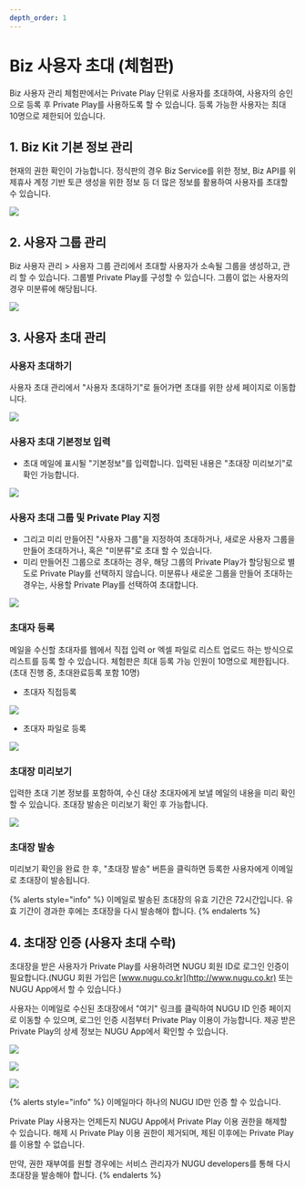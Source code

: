 ```yaml
---
depth_order: 1
---
```


# Biz 사용자 초대 (체험판)

Biz 사용자 관리 체험판에서는 Private Play 단위로 사용자를 초대하여, 사용자의 승인으로 등록 후 Private Play를 사용하도록 할 수 있습니다. 등록 가능한 사용자는 최대 10명으로 제한되어 있습니다.

## 1. Biz Kit 기본 정보 관리

현재의 권한 확인이 가능합니다. 정식판의 경우 Biz Service를 위한 정보, Biz API를 위 제휴사 계정 기반 토큰 생성을 위한 정보 등 더 많은 정보를 활용하여 사용자를 초대할 수 있습니다.

![](/assets/images/enrolled-user-invitation-trial-01.png)

## 2. 사용자 그룹 관리

Biz 사용자 관리 > 사용자 그룹 관리에서 초대할 사용자가 소속될 그룹을 생성하고, 관리 할 수 있습니다. 그룹별 Private Play를 구성할 수 있습니다. 그룹이 없는 사용자의 경우 미분류에 해당됩니다.

![](/assets/images/enrolled-user-invitation-trial-02.png)

## 3. 사용자 초대 관리

### 사용자 초대하기

사용자 초대 관리에서 "사용자 초대하기"로 들어가면 초대를 위한 상세 페이지로 이동합니다.

![](/assets/images/enrolled-user-invitation-trial-03.png)

### 사용자 초대 기본정보 입력

* 초대 메일에 표시될 "기본정보"를 입력합니다. 입력된 내용은 "초대장 미리보기"로 확인 가능합니다.

![](/assets/images/enrolled-user-invitation-trial-04.png)

### **사용자 초대 그룹 및 Private Play 지정**

* 그리고 미리 만들어진 "사용자 그룹"을 지정하여 초대하거나, 새로운 사용자 그룹을 만들어 초대하거나, 혹은 "미분류"로 초대 할 수 있습니다.
* 미리 만들어진 그룹으로 초대하는 경우, 해당 그룹의 Private Play가 할당됨으로 별도로 Private Play를 선택하지 않습니다. 미분류나 새로운 그룹을 만들어 초대하는 경우는, 사용할 Private Play를 선택하여 초대합니다.

![](/assets/images/enrolled-user-invitation-trial-05.png)

### 초대자 등록

메일을 수신할 초대자를 웹에서 직접 입력 or 엑셀 파일로 리스트 업로드 하는 방식으로 리스트를 등록 할 수 있습니다. 체험판은 최대 등록 가능 인원이 10명으로 제한됩니다. (초대 진행 중, 초대완료등록 포함 10명)

* 초대자 직접등록

![](/assets/images/enrolled-user-invitation-trial-06.png)

* 초대자 파일로 등록

![](/assets/images/enrolled-user-invitation-trial-07.png)

### 초대장 미리보기

입력한 초대 기본 정보를 포함하여, 수신 대상 초대자에게 보낼 메일의 내용을 미리 확인 할 수 있습니다. 초대장 발송은 미리보기 확인 후 가능합니다.

![](/assets/images/enrolled-user-invitation-trial-08.png)

### 초대장 발송

미리보기 확인을 완료 한 후, "초대장 발송" 버튼을 클릭하면 등록한 사용자에게 이메일로 초대장이 발송됩니다.

{% alerts style="info" %}
이메일로 발송된 초대장의 유효 기간은 72시간입니다. 유효 기간이 경과한 후에는 초대장을 다시 발송해야 합니다.
{% endalerts %}

## 4. 초대장 인증 (사용자 초대 수락)

초대장을 받은 사용자가 Private Play를 사용하려면 NUGU 회원 ID로 로그인 인증이 필요합니다.(NUGU 회원 가입은 [www.nugu.co.kr](http://www.nugu.co.kr) 또는 NUGU App에서 할 수 있습니다.)

사용자는 이메일로 수신된 초대장에서 "여기" 링크를 클릭하여 NUGU ID 인증 페이지로 이동할 수 있으며, 로그인 인증 시점부터 Private Play 이용이 가능합니다. 제공 받은 Private Play의 상세 정보는 NUGU App에서 확인할 수 있습니다.

![](/assets/images/enrolled-user-invitation-trial-09.png)

![](/assets/images/enrolled-user-invitation-trial-10.png)

![](/assets/images/enrolled-user-invitation-trial-11.png)

{% alerts style="info" %}
이메일마다 하나의 NUGU ID만 인증 할 수 있습니다.

Private Play 사용자는 언제든지 NUGU App에서 Private Play 이용 권한을 해제할 수 있습니다. 해제 시 Private Play 이용 권한이 제거되며, 제된 이후에는 Private Play를 이용할 수 없습니다.

만약, 권한 재부여를 원할 경우에는 서비스 관리자가 NUGU developers를 통해 다시 초대장을 발송해야 합니다.
{% endalerts %}

## &#x20;<a href="manage-invitation-history" id="manage-invitation-history"></a>
